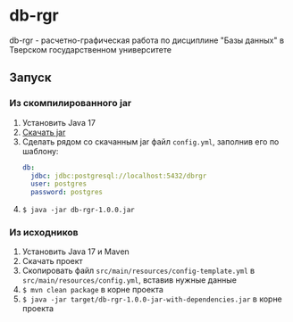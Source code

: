 # db-rgr

db-rgr - расчетно-графическая работа по дисциплине "Базы данных" в Тверском государственном университете

## Запуск

### Из скомпилированного jar

1. Установить Java 17
2. [Скачать jar](https://github.com/6rayWa1cher/db-rgr/releases/download/release/db-rgr-1.0.0.jar)
3. Сделать рядом со скачанным jar файл `config.yml`, заполнив его по шаблону:
   ```yml
   db:
     jdbc: jdbc:postgresql://localhost:5432/dbrgr
     user: postgres
     password: postgres
   ```
4. `$ java -jar db-rgr-1.0.0.jar`

### Из исходников

1. Установить Java 17 и Maven
2. Скачать проект
3. Скопировать файл `src/main/resources/config-template.yml` в `src/main/resources/config.yml`, вставив нужные данные
4. `$ mvn clean package` в корне проекта
5. `$ java -jar target/db-rgr-1.0.0-jar-with-dependencies.jar` в корне проекта
